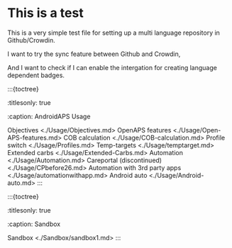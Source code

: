 # This is a test

This is a very simple test file for setting up a multi language repository in Github/Crowdin.

I want to try the sync feature between Github and Crowdin,

And I want to check if I can enable the intergation for creating language dependent badges.

:::{toctree}

:titlesonly: true

:caption: AndroidAPS Usage

Objectives <./Usage/Objectives.md>
OpenAPS features <./Usage/Open-APS-features.md>
COB calculation <./Usage/COB-calculation.md>
Profile switch <./Usage/Profiles.md>
Temp-targets <./Usage/temptarget.md>
Extended carbs <./Usage/Extended-Carbs.md>
Automation <./Usage/Automation.md>
Careportal (discontinued) <./Usage/CPbefore26.md>
Automation with 3rd party apps <./Usage/automationwithapp.md>
Android auto <./Usage/Android-auto.md>
:::

:::{toctree}

:titlesonly: true

:caption: Sandbox

Sandbox <./Sandbox/sandbox1.md>
:::
